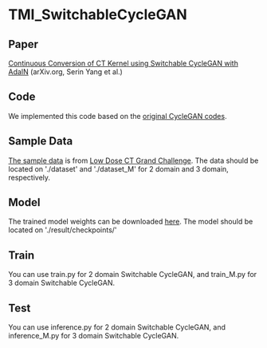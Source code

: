 # TMI_SwitchableCycleGAN

## Paper
[Continuous Conversion of CT Kernel using Switchable CycleGAN with AdaIN][paper link] (arXiv.org, Serin Yang et al.)

[paper link]: https://arxiv.org/abs/2011.13150

## Code
We implemented this code based on the [original CycleGAN codes][CycleGAN link].

[CycleGAN link]: https://github.com/junyanz/pytorch-CycleGAN-and-pix2pix 

## Sample Data
[The sample data][data link] is from [Low Dose CT Grand Challenge][aapm link]. The data should be located on './dataset' and './dataset_M' for 2 domain and 3 domain, respectively.

[data link]: https://drive.google.com/drive/folders/143rA1SmTxMFmUGtPFIqZP3xOtNIxIbQ9?usp=sharing

[aapm link]: https://www.aapm.org/grandchallenge/lowdosect/

## Model
The trained model weights can be downloaded [here][model link]. The model should be located on './result/checkpoints/'

[model link]: https://drive.google.com/drive/folders/1wl8uSpXiFgOpBOsUzjWKmFtg87sGT7ZJ?usp=sharing

## Train 
You can use train.py for 2 domain Switchable CycleGAN, and train_M.py for 3 domain Switchable CycleGAN.

## Test
You can use inference.py for 2 domain Switchable CycleGAN, and inference_M.py for 3 domain Switchable CycleGAN.

